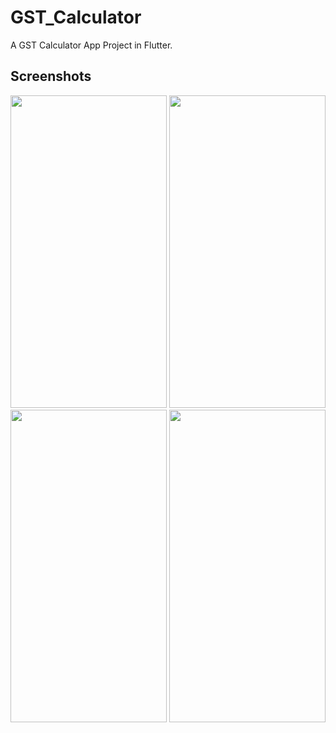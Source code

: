 # GST_Calculator

A GST Calculator App Project in Flutter. 

## Screenshots
<img src="https://user-images.githubusercontent.com/111499824/185810977-cdc11d96-7b5c-4db6-b130-240fe6f7dea2.png" width="250" height="500" />
<img src="https://user-images.githubusercontent.com/111499824/185810978-4a8ef973-858b-4c66-a536-e4d5bf7b5201.png" width="250" height="500" />
<img src="https://user-images.githubusercontent.com/111499824/185810979-bccf53ac-4b6b-4090-8acf-6a7fb9683bff.png" width="250" height="500" />
<img src="https://user-images.githubusercontent.com/111499824/185810983-1a934486-d70a-4fba-a077-bb19f86c3ab3.png" width="250" height="500" />

<!-- //![1](https://user-images.githubusercontent.com/111499824/185810977-cdc11d96-7b5c-4db6-b130-240fe6f7dea2.png)
//![2](https://user-images.githubusercontent.com/111499824/185810978-4a8ef973-858b-4c66-a536-e4d5bf7b5201.png)
//![3](https://user-images.githubusercontent.com/111499824/185810979-bccf53ac-4b6b-4090-8acf-6a7fb9683bff.png)
//![4](https://user-images.githubusercontent.com/111499824/185810983-1a934486-d70a-4fba-a077-bb19f86c3ab3.png) -->

